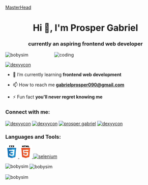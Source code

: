 [MasterHead](https://camo.githubusercontent.com/48ec00ed4c84e771db4a1db90b56352923a8d644452a32b434d68e97006c9337/68747470733a2f2f63686b736b696c6c732e636f6d2f77702d636f6e74656e742f75706c6f6164732f323032302f30342f504e432d416e696d617465642d42616e6e6572732e676966)

<h1 align="center">Hi 👋, I'm Prosper Gabriel</h1>
<h3 align="center">currently an aspiring frontend web developer</h3>
<img src="https://camo.githubusercontent.com/c1dcb74cc1c1835b1d716f5051499a2814c683c806b15f04b0eba492863703e9/68747470733a2f2f63646e2e6472696262626c652e636f6d2f75736572732f3733303730332f73637265656e73686f74732f363538313234332f6176656e746f2e676966" align="right" width="350" alt="coding">

<p align="left"> <img src="https://komarev.com/ghpvc/?username=bobysim&label=Profile%20views&color=0e75b6&style=flat" alt="bobysim" /> </p>

<p align="left"> <a href="https://twitter.com/dexyycon" target="blank"><img src="https://img.shields.io/twitter/follow/dexyycon?logo=twitter&style=for-the-badge" alt="dexyycon" /></a> </p>

- 🌱 I’m currently learning **frontend web development**

- 📫 How to reach me **gabrielprosper090@gmail.com**

- ⚡ Fun fact **you'll never regret knowing me**

<h3 align="left">Connect with me:</h3>
<p align="left">
<a href="https://codepen.io/dexyycon" target="_blank"><img align="center" src="https://raw.githubusercontent.com/rahuldkjain/github-profile-readme-generator/master/src/images/icons/Social/codepen.svg" alt="dexyycon" height="30" width="40" /></a>
<a href="https://twitter.com/dexyycon" target="_blank"><img align="center" src="https://raw.githubusercontent.com/rahuldkjain/github-profile-readme-generator/master/src/images/icons/Social/twitter.svg" alt="dexyycon" height="30" width="40" /></a>
<a href="https://www.linkedin.com/in/prosper-gabriel" target="_blank"><img align="center" src="https://raw.githubusercontent.com/rahuldkjain/github-profile-readme-generator/master/src/images/icons/Social/linked-in-alt.svg" alt="prosper gabriel" height="30" width="40" /></a>
<a href="https://instagram.com/dexyycon" target="_blank"><img align="center" src="https://raw.githubusercontent.com/rahuldkjain/github-profile-readme-generator/master/src/images/icons/Social/instagram.svg" alt="dexyycon" height="30" width="40" /></a>
</p>

<h3 align="left">Languages and Tools:</h3>
<p align="left"> <a href="https://www.w3schools.com/css/" target="_blank" rel="noreferrer"> <img src="https://raw.githubusercontent.com/devicons/devicon/master/icons/css3/css3-original-wordmark.svg" alt="css3" width="40" height="40"/> </a> <a href="https://www.w3.org/html/" target="_blank" rel="noreferrer"> <img src="https://raw.githubusercontent.com/devicons/devicon/master/icons/html5/html5-original-wordmark.svg" alt="html5" width="40" height="40"/> </a> <a href="https://www.selenium.dev" target="_blank" rel="noreferrer"> <img src="https://raw.githubusercontent.com/detain/svg-logos/780f25886640cef088af994181646db2f6b1a3f8/svg/selenium-logo.svg" alt="selenium" width="40" height="40"/> </a> </p>

<p><img align="left" src="https://github-readme-stats.vercel.app/api/top-langs?username=bobysim&show_icons=true&locale=en&layout=compact" alt="bobysim" /></p>

<p>&nbsp;<img align="center" src="https://github-readme-stats.vercel.app/api?username=bobysim&show_icons=true&locale=en" alt="bobysim" /></p>

<p><img align="center" src="https://github-readme-streak-stats.herokuapp.com/?user=bobysim&" alt="bobysim" /></p>
